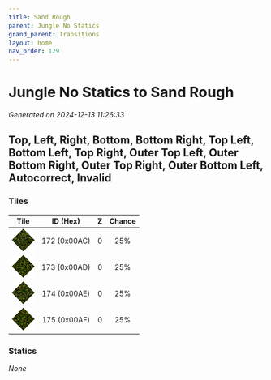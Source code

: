 ```yaml
---
title: Sand Rough
parent: Jungle No Statics
grand_parent: Transitions
layout: home
nav_order: 129
---
```


# Jungle No Statics to Sand Rough

_Generated on 2024-12-13 11:26:33_

## Top, Left, Right, Bottom, Bottom Right, Top Left, Bottom Left, Top Right, Outer Top Left, Outer Bottom Right, Outer Top Right, Outer Bottom Left, Autocorrect, Invalid

### Tiles

| Tile | ID (Hex) | Z | Chance |
|:----:|:--------:|:--:|:------:|
| ![0x00AC](../../assets/tiles/0x00AC.png) | 172 (0x00AC) | 0 | 25% |
| ![0x00AD](../../assets/tiles/0x00AD.png) | 173 (0x00AD) | 0 | 25% |
| ![0x00AE](../../assets/tiles/0x00AE.png) | 174 (0x00AE) | 0 | 25% |
| ![0x00AF](../../assets/tiles/0x00AF.png) | 175 (0x00AF) | 0 | 25% |

### Statics

_None_
